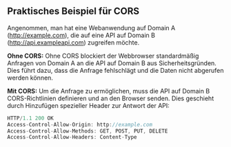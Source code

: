 ## Praktisches Beispiel für CORS

Angenommen, man hat eine Webanwendung auf Domain A (http://example.com), die auf eine API auf Domain B (http://api.exampleapi.com) zugreifen möchte.

**Ohne CORS:**
Ohne CORS blockiert der Webbrowser standardmäßig Anfragen von Domain A an die API auf Domain B aus Sicherheitsgründen. Dies führt dazu, dass die Anfrage fehlschlägt und die Daten nicht abgerufen werden können.

**Mit CORS:**
Um die Anfrage zu ermöglichen, muss die API auf Domain B CORS-Richtlinien definieren und an den Browser senden. Dies geschieht durch Hinzufügen spezieller Header zur Antwort der API:

```js
HTTP/1.1 200 OK
Access-Control-Allow-Origin: http://example.com
Access-Control-Allow-Methods: GET, POST, PUT, DELETE
Access-Control-Allow-Headers: Content-Type
